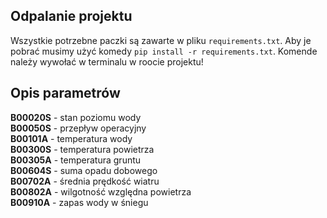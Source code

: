 ## Odpalanie projektu
Wszystkie potrzebne paczki są zawarte w pliku `requirements.txt`. Aby je pobrać musimy użyć komedy `pip install -r requirements.txt`. Komende należy wywołać w terminalu w roocie projektu!

## Opis parametrów
**B00020S** - stan poziomu wody  
**B00050S** - przepływ operacyjny  
**B00101A** - temperatura wody  
**B00300S** - temperatura powietrza  
**B00305A** - temperatura gruntu  
**B00604S** - suma opadu dobowego  
**B00702A** - średnia prędkość wiatru  
**B00802A** - wilgotność względna powietrza  
**B00910A** - zapas wody w śniegu